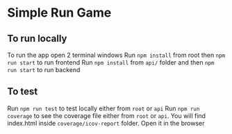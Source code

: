 # Simple Run Game

## To run locally

To run the app open 2 terminal windows
Run `npm install` from root then `npm run start` to run frontend
Run `npm install` from `api/` folder and then `npm run start` to run backend

## To test

Run `npm run test` to test locally either from `root` or `api`
Run `npm run coverage` to see the coverage file either from `root` or `api`. You will find index.html inside `coverage/icov-report` folder. Open it in the browser

